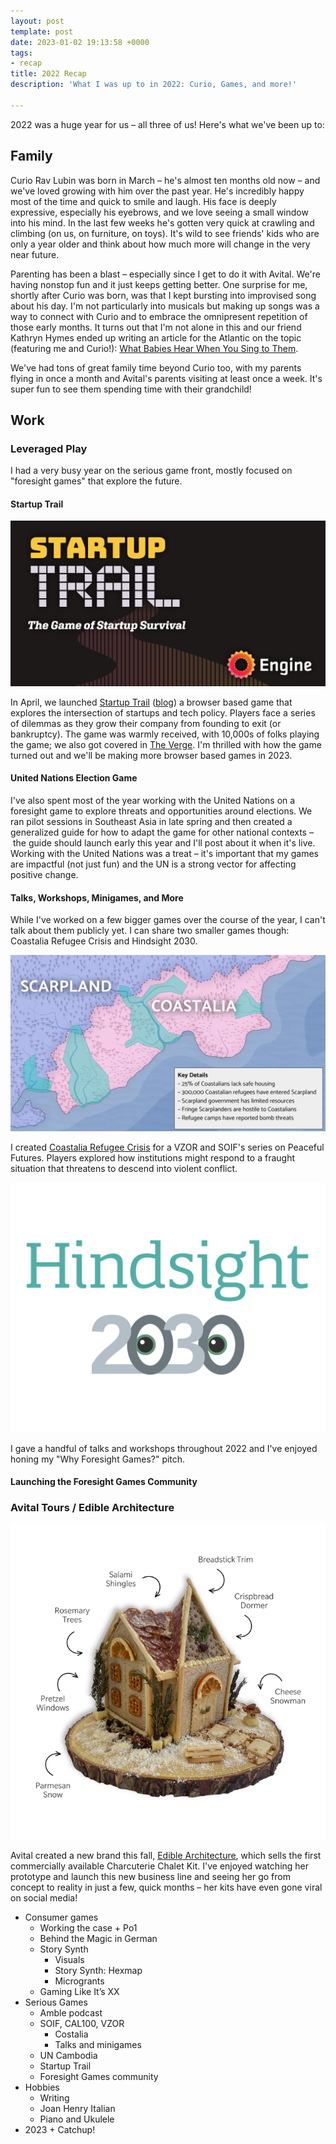 ```yaml
---
layout: post
template: post
date: 2023-01-02 19:13:58 +0000
tags:
- recap
title: 2022 Recap
description: 'What I was up to in 2022: Curio, Games, and more!'

---
```

2022 was a huge year for us – all three of us! Here's what we've been up to:

## Family

Curio Rav Lubin was born in March – he's almost ten months old now – and we've loved growing with him over the past year. He's incredibly happy most of the time and quick to smile and laugh. His face is deeply expressive, especially his eyebrows, and we love seeing a small window into his mind. In the last few weeks he's gotten very quick at crawling and climbing (on us, on furniture, on toys). It's wild to see friends' kids who are only a year older and think about how much more will change in the very near future.

Parenting has been a blast – especially since I get to do it with Avital. We're having nonstop fun and it just keeps getting better. One surprise for me, shortly after Curio was born, was that I kept bursting into improvised song about his day. I'm not particularly into musicals but making up songs was a way to connect with Curio and to embrace the omnipresent repetition of those early months. It turns out that I'm not alone in this and our friend Kathryn Hymes ended up writing an article for the Atlantic on the topic (featuring me and Curio!): [What Babies Hear When You Sing to Them]().

We've had tons of great family time beyond Curio too, with my parents flying in once a month and Avital's parents visiting at least once a week. It's super fun to see them spending time with their grandchild!

## Work

### Leveraged Play

I had a very busy year on the serious game front, mostly focused on "foresight games" that explore the future.

#### Startup Trail

![](/images/startuptrail-1200x630.png)

In April, we launched [Startup Trail](https://startuptrail.engine.is/) ([blog](https://blog.randylubin.com/new-game-startup-trail)) a browser based game that explores the intersection of startups and tech policy. Players face a series of dilemmas as they grow their company from founding to exit (or bankruptcy). The game was warmly received, with 10,000s of folks playing the game; we also got covered in [The Verge](https://www.theverge.com/2022/4/28/23045333/startup-trail-game-oregon). I'm thrilled with how the game turned out and we'll be making more browser based games in 2023.

#### United Nations Election Game

I've also spent most of the year working with the United Nations on a foresight game to explore threats and opportunities around elections. We ran pilot sessions in Southeast Asia in late spring and then created a generalized guide for how to adapt the game for other national contexts – the guide should launch early this year and I'll post about it when it's live. Working with the United Nations was a treat – it's important that my games are impactful (not just fun) and the UN is a strong vector for affecting positive change.

#### Talks, Workshops, Minigames, and More

While I've worked on a few bigger games over the course of the year, I can't talk about them publicly yet. I can share two smaller games though: Coastalia Refugee Crisis and Hindsight 2030.

![](/images/coastalia-slide.png)

I created [Coastalia Refugee Crisis](https://randylubin.itch.io/costalia-refugee-crisis) for a VZOR and SOIF's series on Peaceful Futures. Players explored how institutions might respond to a fraught situation that threatens to descend into violent conflict.

![](/images/hindsight2030.png)

I gave a handful of talks and workshops throughout 2022 and I've enjoyed honing my "Why Foresight Games?" pitch. 

#### Launching the Foresight Games Community

### Avital Tours / Edible Architecture

![](/images/charcuterie-chateau-callouts.webp)

Avital created a new brand this fall, [Edible Architecture](https://ediblearchitecture.com/), which sells the first commercially available Charcuterie Chalet Kit. I've enjoyed watching her prototype and launch this new business line and seeing her go from concept to reality in just a few, quick months – her kits have even gone viral on social media!

* Consumer games
  * Working the case + Po1
  * Behind the Magic in German
  * Story Synth
    * Visuals
    * Story Synth: Hexmap
    * Microgrants
  * Gaming Like It’s XX
* Serious Games
  * Amble podcast
  * SOIF, CAL100, VZOR
    * Costalia
    * Talks and minigames
  * UN Cambodia
  * Startup Trail
  * Foresight Games community
* Hobbies
  * Writing
  * Joan Henry Italian
  * Piano and Ukulele
* 2023 + Catchup!